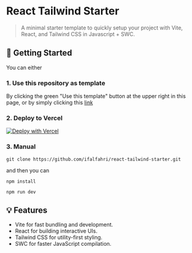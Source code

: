 # React Tailwind Starter

> A minimal starter template to quickly setup your project with Vite, React, and Tailwind CSS in Javascript + SWC.

## 🚀 Getting Started 
You can either
### 1. Use this repository as template
By clicking the green "Use this template" button at the upper right in this page, or by simply clicking this [link](https://github.com/new?template_name=react-tailwind-starter&template_owner=ifalfahri)
### 2. Deploy to Vercel

[![Deploy with Vercel](https://vercel.com/button)](https://vercel.com/new/clone?repository-url=https%3A%2F%2Fgithub.com%2Fifalfahri%2Freact-tailwind-starter)

### 3. Manual
``` 
git clone https://github.com/ifalfahri/react-tailwind-starter.git
```

and then you can
```
npm install
```
```
npm run dev
```

## 💡 Features
- Vite for fast bundling and development.
- React for building interactive UIs.
- Tailwind CSS for utility-first styling.
- SWC for faster JavaScript compilation.


